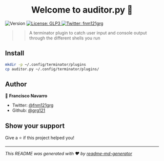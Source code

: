 <h1 align="center">Welcome to auditor.py 👋</h1>
<p>
  <img alt="Version" src="https://img.shields.io/badge/version-0.1alpha-blue.svg?cacheSeconds=2592000" />
  <a href="#" target="_blank">
    <img alt="License: GLP3" src="https://img.shields.io/badge/License-GLP3-yellow.svg" />
  </a>
  <a href="https://twitter.com/fnm121grg" target="_blank">
    <img alt="Twitter: fnm121grg" src="https://img.shields.io/twitter/follow/fnm121grg.svg?style=social" />
  </a>
</p>

> > A terminator plugin to catch user input and console output through the different shells you run

## Install

```sh
mkdir -p ~/.config/terminator/plugins
cp auditor.py ~/.config/terminator/plugins/
```

## Author

👤 **Francisco Navarro**

* Twitter: [@fnm121grg](https://twitter.com/SpotH0und)
* Github: [@grg121](https://github.com/spothound)

## Show your support

Give a ⭐️ if this project helped you!

***
_This README was generated with ❤️ by [readme-md-generator](https://github.com/kefranabg/readme-md-generator)_
